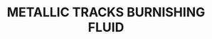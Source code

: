 ---
title: "METALLIC TRACKS BURNISHING FLUID"
price: "TBA"
desc: "Bez opisa"
img_path: "/assets/img/A.MIG-2020.jpg"
brand: AMMO
available: true
special_offer: false
soon: false
cat: "Weathering"
subcat: ""
subsubcat: "wet-pigmenti"
---